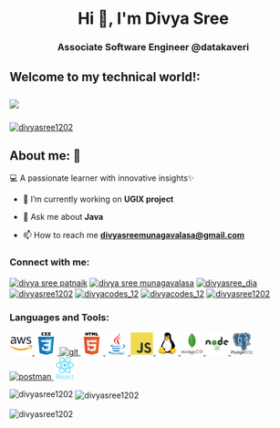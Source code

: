 <h1 align="center">Hi 👋, I'm Divya Sree</h1>
<h3 align="center">Associate Software Engineer @datakaveri</h3>

## Welcome to my technical world!: <p align = "left"><img align="center" src="https://github.com/rajput2107/rajput2107/blob/master/Assets/Handshake.gif" height="30px" /></p>

<p align="left"> <a href="https://github.com/ryo-ma/github-profile-trophy"><img src="https://github-profile-trophy.vercel.app/?username=divyasree1202" alt="divyasree1202" /></a> </p>

## About me: 🚀
💻 A passionate learner with innovative insights✨<br/>

- 🔭 I’m currently working on **UGIX project**

- 💬 Ask me about **Java**

- 📫 How to reach me **divyasreemunagavalasa@gmail.com**

<h3 align="left">Connect with me:</h3>
<p align="left">
<a href="https://twitter.com/divya sree patnaik" target="blank"><img align="center" src="https://raw.githubusercontent.com/rahuldkjain/github-profile-readme-generator/master/src/images/icons/Social/twitter.svg" alt="divya sree patnaik" height="30" width="40" /></a>
<a href="https://linkedin.com/in/divya sree munagavalasa" target="blank"><img align="center" src="https://raw.githubusercontent.com/rahuldkjain/github-profile-readme-generator/master/src/images/icons/Social/linked-in-alt.svg" alt="divya sree munagavalasa" height="30" width="40" /></a>
<a href="https://instagram.com/divyasree_dia" target="blank"><img align="center" src="https://raw.githubusercontent.com/rahuldkjain/github-profile-readme-generator/master/src/images/icons/Social/instagram.svg" alt="divyasree_dia" height="30" width="40" /></a>
<a href="https://www.codechef.com/users/divyasree1202" target="blank"><img align="center" src="https://cdn.jsdelivr.net/npm/simple-icons@3.1.0/icons/codechef.svg" alt="divyasree1202" height="30" width="40" /></a>
<a href="https://codeforces.com/profile/divyacodes_12" target="blank"><img align="center" src="https://raw.githubusercontent.com/rahuldkjain/github-profile-readme-generator/master/src/images/icons/Social/codeforces.svg" alt="divyacodes_12" height="30" width="40" /></a>
<a href="https://www.leetcode.com/divyacodes_12" target="blank"><img align="center" src="https://raw.githubusercontent.com/rahuldkjain/github-profile-readme-generator/master/src/images/icons/Social/leet-code.svg" alt="divyacodes_12" height="30" width="40" /></a>
<a href="https://auth.geeksforgeeks.org/user/divyasree1202" target="blank"><img align="center" src="https://raw.githubusercontent.com/rahuldkjain/github-profile-readme-generator/master/src/images/icons/Social/geeks-for-geeks.svg" alt="divyasree1202" height="30" width="40" /></a>
</p>

<h3 align="left">Languages and Tools:</h3>
<p align="left"> <a href="https://aws.amazon.com" target="_blank" rel="noreferrer"> <img src="https://raw.githubusercontent.com/devicons/devicon/master/icons/amazonwebservices/amazonwebservices-original-wordmark.svg" alt="aws" width="40" height="40"/> </a> <a href="https://www.w3schools.com/css/" target="_blank" rel="noreferrer"> <img src="https://raw.githubusercontent.com/devicons/devicon/master/icons/css3/css3-original-wordmark.svg" alt="css3" width="40" height="40"/> </a> <a href="https://git-scm.com/" target="_blank" rel="noreferrer"> <img src="https://www.vectorlogo.zone/logos/git-scm/git-scm-icon.svg" alt="git" width="40" height="40"/> </a> <a href="https://www.w3.org/html/" target="_blank" rel="noreferrer"> <img src="https://raw.githubusercontent.com/devicons/devicon/master/icons/html5/html5-original-wordmark.svg" alt="html5" width="40" height="40"/> </a> <a href="https://www.java.com" target="_blank" rel="noreferrer"> <img src="https://raw.githubusercontent.com/devicons/devicon/master/icons/java/java-original.svg" alt="java" width="40" height="40"/> </a> <a href="https://developer.mozilla.org/en-US/docs/Web/JavaScript" target="_blank" rel="noreferrer"> <img src="https://raw.githubusercontent.com/devicons/devicon/master/icons/javascript/javascript-original.svg" alt="javascript" width="40" height="40"/> </a> <a href="https://www.linux.org/" target="_blank" rel="noreferrer"> <img src="https://raw.githubusercontent.com/devicons/devicon/master/icons/linux/linux-original.svg" alt="linux" width="40" height="40"/> </a> <a href="https://www.mongodb.com/" target="_blank" rel="noreferrer"> <img src="https://raw.githubusercontent.com/devicons/devicon/master/icons/mongodb/mongodb-original-wordmark.svg" alt="mongodb" width="40" height="40"/> </a> <a href="https://nodejs.org" target="_blank" rel="noreferrer"> <img src="https://raw.githubusercontent.com/devicons/devicon/master/icons/nodejs/nodejs-original-wordmark.svg" alt="nodejs" width="40" height="40"/> </a> <a href="https://www.postgresql.org" target="_blank" rel="noreferrer"> <img src="https://raw.githubusercontent.com/devicons/devicon/master/icons/postgresql/postgresql-original-wordmark.svg" alt="postgresql" width="40" height="40"/> </a> <a href="https://postman.com" target="_blank" rel="noreferrer"> <img src="https://www.vectorlogo.zone/logos/getpostman/getpostman-icon.svg" alt="postman" width="40" height="40"/> </a> <a href="https://reactjs.org/" target="_blank" rel="noreferrer"> <img src="https://raw.githubusercontent.com/devicons/devicon/master/icons/react/react-original-wordmark.svg" alt="react" width="40" height="40"/> </a> </p>

<p><img align="left" src="https://github-readme-stats.vercel.app/api/top-langs?username=divyasree1202&show_icons=true&locale=en&layout=compact" alt="divyasree1202" /></p>

<p>&nbsp;<img align="center" src="https://github-readme-stats.vercel.app/api?username=divyasree1202&show_icons=true&locale=en" alt="divyasree1202" /></p>

<p><img align="center" src="https://github-readme-streak-stats.herokuapp.com/?user=divyasree1202&" alt="divyasree1202" /></p>
